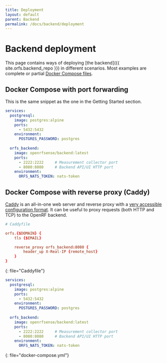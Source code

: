 ```yaml
---
title: Deployment
layout: default
parent: Backend
permalink: /docs/backend/deployment
---
```


# Backend deployment
This page contains ways of deploying [the backend]({{ site.orfs.backend_repo }}) in different scenarios. Most examples are complete or partial [Docker Compose files](https://docs.docker.com/compose/compose-file/).

## Docker Compose with port forwarding
This is the same snippet as the one in the Getting Started section.

```yaml
services:
  postgresql:
    image: postgres:alpine
    ports:
      - 5432:5432
    environment:
      POSTGRES_PASSWORD: postgres
  
  orfs_backend:
    image: openrfsense/backend:latest
    ports:
      - 2222:2222     # Measurement collector port
      - 8080:8080     # Backend API/UI HTTP port
    environment:
      ORFS_NATS_TOKEN: nats-token
```

## Docker Compose with reverse proxy (Caddy)
[Caddy](https://caddyserver.com/) is an all-in-one web server and reverse proxy with a [very accessible configuration format](https://caddyserver.com/docs/caddyfile). It can be useful to proxy requests (both HTTP and TCP) to the OpenRF backend.

```conf
# Caddyfile

orfs.{$DOMAIN} {
    tls {$EMAIL}

    reverse_proxy orfs_backend:8080 {
        header_up X-Real-IP {remote_host}
    }
}
```
{: file="Caddyfile"}

```yaml
services:
  postgresql:
    image: postgres:alpine
    ports:
      - 5432:5432
    environment:
      POSTGRES_PASSWORD: postgres
  
  orfs_backend:
    image: openrfsense/backend:latest
    ports:
      - 2222:2222     # Measurement collector port
      - 8080:8080     # Backend API/UI HTTP port
    environment:
      ORFS_NATS_TOKEN: nats-token
```
{: file="docker-compose.yml"}